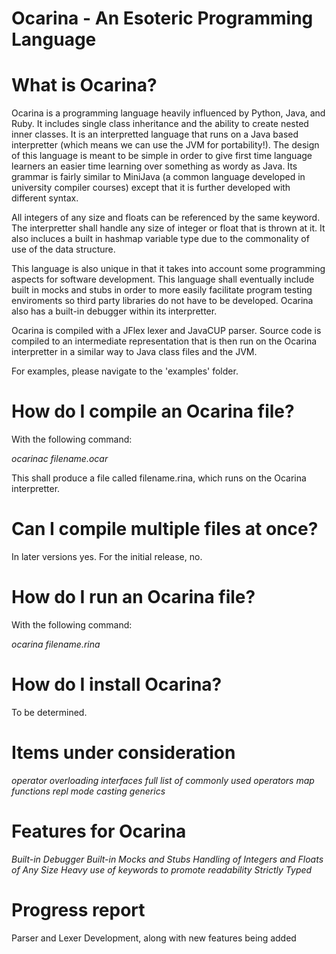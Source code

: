 # Ocarina - An Esoteric Programming Language

# What is Ocarina?
Ocarina is a programming language heavily influenced by Python, Java, and Ruby. It includes single class inheritance and the ability to create nested
inner classes. It is an interpretted language that runs on a Java based interpretter (which means we can use the JVM for portability!). The design of
this language is meant to be simple in order to give first time language learners an easier time learning over something as wordy as Java. Its grammar
is fairly similar to MiniJava (a common language developed in university compiler courses) except that it is further developed with different syntax.

All integers of any size and floats can be referenced by the same keyword. The interpretter shall handle any size of integer or float that is thrown at
it. It also incluces a built in hashmap variable type due to the commonality of use of the data structure. 

This language is also unique in that it takes into account some programming aspects for software development. This language shall eventually include built in
mocks and stubs in order to more easily facilitate program testing enviroments so third party libraries do not have to be developed.
Ocarina also has a built-in debugger within its interpretter.

Ocarina is compiled with a JFlex lexer and JavaCUP parser. Source code is compiled to an intermediate representation that is then run on the Ocarina 
interpretter in a similar way to Java class files and the JVM.

For examples, please navigate to the 'examples' folder.

# How do I compile an Ocarina file?
With the following command:

*ocarinac filename.ocar*

This shall produce a file called filename.rina, which runs on the Ocarina interpretter.

# Can I compile multiple files at once?
In later versions yes. For the initial release, no.

# How do I run an Ocarina file?
With the following command:

*ocarina filename.rina*

# How do I install Ocarina?
To be determined.

# Items under consideration
*operator overloading*
*interfaces*
*full list of commonly used operators*
*map functions*
*repl mode*
*casting*
*generics*

# Features for Ocarina
*Built-in Debugger*
*Built-in Mocks and Stubs*
*Handling of Integers and Floats of Any Size*
*Heavy use of keywords to promote readability*
*Strictly Typed*

# Progress report
Parser and Lexer Development, along with new features being added